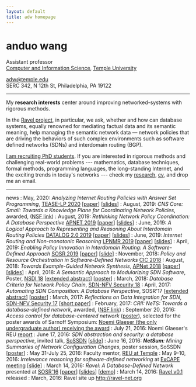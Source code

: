 ```yaml
---
layout: default
title: adw homepage
---
```


# anduo wang

<!-- <img class="fblogo" border="0" src="{{site.url}}/img/adw.jpg" height="150"> -->

<!-- <adw@illinois.edu> <br> --> 

Assistant professor <br> 
[Computer and Information Science](http://www.temple.edu/cis/ "Title"), [Temple University](http://www.temple.edu/ "Title")

<adw@temple.edu><br>
SERC 342, N 12th St, Philadelphia, PA 19122
<!-- <br> -->
<!-- (old site  <http://adw.web.engr.illinois.edu>) -->

----

<!-- My research  centers around designing and building manageable (network) systems that leverage and re-ignite interests in database and formal methods. -->

My **research interests** center around improving networked-systems with rigorous methods.

In the [Ravel project](http://ravel-net.org/), in particular, we ask, whether and how can database systems, equally renowned for mediating factual data and its semantic meaning, help managing the semantic network data — network policies that are driving the behaviors of such complex environments such as software defined networks (SDNs) and interdomain routing (BGP).

<!-- we ask while database usage in the context of networking has been focusing on managing factual data — network state, my current focus asks  -->

<!-- My current research projects focus on software-defined networks (SDN). --> <!-- I work with my student [Zhijia Chen](https://zhijiachen.github.io/) on the [Ravel project](http://ravel-net.org/). -->

<u>I am recruiting PhD students</u>. If you are interested in rigorous methods and challenging real-world problems --- mathematics, database techniques, formal methods, programming languages, the long-standing Internet, and the exciting trends in today's networks --- check my [research]({{site.url}}/research.html), [cv]({{site.url}}/pdf/cv_anduo.pdf), and drop me an email.

----

news
: May, 2020: _Analyzing Internet Routing Policies with Answer Set Programming_, [TEASE-LP 2020](https://www.coalg.org/tease-lp/) [[paper](http://anduowang.github.io/docs/TEASE-LP20.pdf)] [[slides](http://anduowang.github.io/docs/TEASE-LP20-talk.key)]
: August, 2019: _CNS Core: Small: Towards a Knowledge Plane for Coordinating Network Policies_, awarded, ([NSF link](https://www.nsf.gov/awardsearch/showAward?AWD_ID=1909450&HistoricalAwards=false))
: August, 2019: _Rethinking Network Policy Coordination: A Database Perspective_ [APNET 2019](https://conferences.sigcomm.org/events/apnet2019/) [[paper](http://anduowang.github.io/docs/apnet19.pdf)] [[slides](http://anduowang.github.io/docs/apnet19-talk.pdf)]
: June, 2019: _A Logical Approach to Representing and Reasoning About Interdomain Routing Policies_ [DATALOG 2.0 2019](https://sites.sju.edu/plw/datalog2/) [[paper](http://anduowang.github.io/docs/datalog20-10.pdf)] [[slides](http://anduowang.github.io/docs/datalog20_19_talk.pdf)]
: June, 2019: _Internet Routing and Non-monotonic Reasoning_ [LPNMR 2019](https://sites.sju.edu/plw/lpnmr-2019/) [[paper](http://anduowang.github.io/docs/lpnmr19.pdf)] [[slides](http://anduowang.github.io/docs/lpnmr19_talk.pdf)]
: April, 2019: _Enabling Policy Innovation in Interdomain Routing: A Software-Defined Approach_ [SOSR 2019](https://conferences.sigcomm.org/sosr/2019/) [[paper](http://anduowang.github.io/docs/p94.pdf)] [[slide](http://anduowang.github.io/docs/p94-sosr19.pdf)]
: November, 2018: _Policy and Resource Orchestration in Software-Defined Networks_ [CIC 2018](http://www.sis.pitt.edu/lersais/cic/2018/index.html)
: August, 2018: _Towards Example-Guided Network Synthesis_, [APNet 2018](https://conferences.sigcomm.org/events/apnet2018/program.html) [[paper](https://dl.acm.org/citation.cfm?id=3234462)] [[slides](https://conferences.sigcomm.org/events/apnet2018/slides/facon.pdf)]
: April, 2018: _A Semantic Approach to Modularizing SDN Software_, Poster, [NSDI 18](https://www.usenix.org/conference/nsdi18/glance) [[extended abstract](http://anduowang.github.io/docs/nsdi18posters-paper4.pdf)] [[poster](http://anduowang.github.io/docs/nsdi18poster.pdf)]
: March, 2018: _Database Criteria for Network Policy Chain_, [SDN-NFV Security 18](https://www.cs.clemson.edu/nss/sdnfvsec2018/program.html)
: April, 2017: _Automating SDN Composition: A Database Perspective_, SOSR'17 [[extended abstract](http://anduowang.github.io/docs/sosr17extendedabstract.pdf)] [[poster](http://anduowang.github.io/docs/sosr17poster.pdf)]
: March, 2017: _Reflections on Data Integration for SDN_, [SDN-NFV Security 17](https://www.cs.clemson.edu/nss/sdnfvsec2017/program.html) [[short paper](docs/reflection_short.pdf)]
: February, 2017: _CRII: NeTS: Towards a database-defined network_, awarded, ([NSF link](https://www.nsf.gov/awardsearch/showAward?AWD_ID=1657285&HistoricalAwards=false))
: September 20, 2016: _Access control for database-centered network_ ([poster](https://github.com/ravel-net/REU-access-control/blob/master/NGlaeser-poster.pdf)), selected for the poster awards of Sarnoff Symposium: [Noemi Glaeser (the only undergraduate author) receiving the award](http://sites.ieee.org/sarnoff2016/files/2016/10/IMG_2690.jpg)
: July 21, 2016: Noemi Glaeser's REU [report](docs/Glaeser_final_REU_16.pdf)
: June 17, 2016: _SDN abstraction and security: a database perspective_, invited talk, [SoSSDN](http://publish.illinois.edu/science-of-security-lablet/workshop-on-science-of-security-through-software-defined-networking/) [[slide](docs/SoSSDN-ravel.pdf)]
: June 16, 2016: _**NetSum**: Mining Summaries of Network Configuration Changes_, poster session, SoSSDN [[poster](docs/croft-sossdn-poster.pdf)]
: May 31-July 25, 2016: Faculty mentor, [REU at Temple](http://cis-linux1.temple.edu/~avinash/TUREU/index.html)
: May 9-10, 2016: _Irrelevance reasoning for software-defined networking_ at [ExCAPE meeting](https://excape.cis.upenn.edu/Penn_meetingMay15.html) [[slide](docs/excape-16.pdf)]
: March 14, 2016: _Ravel: A Database-Defined Network_ presented at [SOSR'16](http://conferences.sigcomm.org/sosr/2016/) [[paper](docs/sosr16.pdf)] [[slides](docs/SOSR16slide2.pdf)] [[demo](docs/demo.mp4)]
: March 14, 2016: [Ravel v0.1](https://github.com/ravel-net/ravel/releases/tag/v0.1) released
: March, 2016: Ravel site up <http://ravel-net.org>
